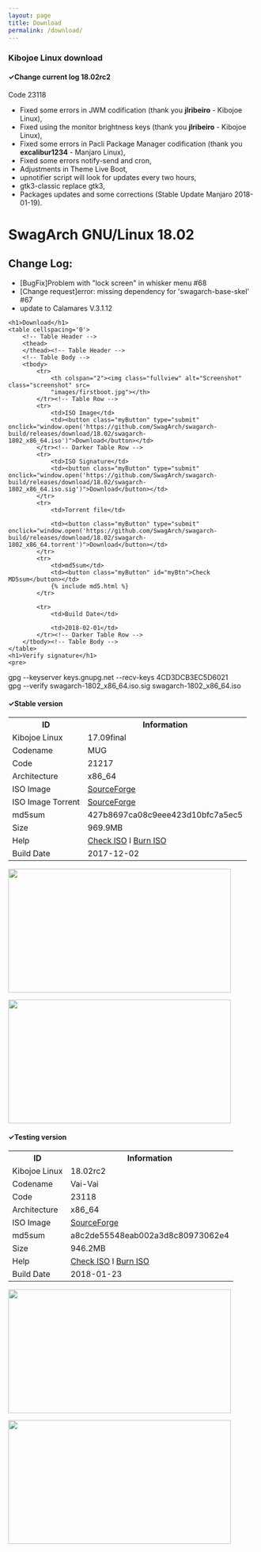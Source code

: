 ```yaml
---
layout: page
title: Download
permalink: /download/
---
```


<h3>Kibojoe Linux download</h3>

<h4>✓Change current log 18.02rc2</h4>

Code 23118

- Fixed some errors in JWM codification (thank you <strong>jlribeiro</strong> - Kibojoe Linux),
- Fixed using the monitor brightness keys (thank you <strong>jlribeiro</strong> - Kibojoe Linux),
- Fixed some errors in Pacli Package Manager codification (thank you <strong>excalibur1234</strong> - Manjaro Linux),
- Fixed some errors notify-send and cron,
- Adjustments in Theme Live Boot,
- upnotifier script will look for updates every two hours,
- gtk3-classic replace gtk3,
- Packages updates and some corrections (Stable Update Manjaro 2018-01-19).

<a id="download" name="download"></a> 
<div class="row">
    <div>
        <h1>SwagArch GNU/Linux 18.02</h1>
        <h2>Change Log:</h2>
        <ul>
            <li>[BugFix]Problem with "lock screen" in whisker menu #68</li>
            <li>[Change request]error: missing dependency for 'swagarch-base-skel' #67</li>
            <li>update to Calamares V.3.1.12</li>
        </ul>
    </div>

    <h1>Download</h1>
    <table cellspacing='0'>
        <!-- Table Header -->
        <thead>
        </thead><!-- Table Header -->
        <!-- Table Body -->
        <tbody>
            <tr>
                <th colspan="2"><img class="fullview" alt="Screenshot" class="screenshot" src=
                "images/firstboot.jpg"></th>
            </tr><!-- Table Row -->
            <tr>
                <td>ISO Image</td>
                <td><button class="myButton" type="submit" onclick="window.open('https://github.com/SwagArch/swagarch-build/releases/download/18.02/swagarch-1802_x86_64.iso')">Download</button></td>
            </tr><!-- Darker Table Row -->
            <tr>
                <td>ISO Signature</td>
                <td><button class="myButton" type="submit" onclick="window.open('https://github.com/SwagArch/swagarch-build/releases/download/18.02/swagarch-1802_x86_64.iso.sig')">Download</button></td>
            </tr>
            <tr>
                <td>Torrent file</td>

                <td><button class="myButton" type="submit" onclick="window.open('https://github.com/SwagArch/swagarch-build/releases/download/18.02/swagarch-1802_x86_64.torrent')">Download</button></td>
            </tr>
            <tr>
                <td>md5sum</td>
                <td><button class="myButton" id="myBtn">Check MD5sum</button></td>
                {% include md5.html %} 
            </tr>

            <tr>
                <td>Build Date</td>

                <td>2018-02-01</td>
            </tr><!-- Darker Table Row -->
        </tbody><!-- Table Body -->
    </table>
    <h1>Verify signature</h1>
    <pre>
gpg --keyserver keys.gnupg.net --recv-keys 4CD3DCB3EC5D6021<br>gpg --verify swagarch-1802_x86_64.iso.sig swagarch-1802_x86_64.iso
</pre><br>
</div>

<h4>✓Stable version</h4>

<table>
          <tbody><tr>
            <th>ID</th><th>Information</th>
          </tr>
          <tr>
            <td>Kibojoe Linux</td><td>17.09final</td>
          </tr>
          <tr>
            <td>Codename</td><td>MUG</td>
          </tr>
          <tr>
            <td>Code</td><td>21217</td>
          </tr>
          <tr>
            <td>Architecture</td><td>x86_64</td>
          </tr>
          <tr>
            <td>ISO Image</td><td><a href="https://sourceforge.net/projects/kibojoe/files/17.09/Code%2021217/" target="_blank">SourceForge</a></td>
          </tr>
          <tr>
            <td>ISO Image Torrent</td><td><a href="https://sourceforge.net/projects/manjarotorrents/files/spins/Kibojoe/17.09/" target="_blank">SourceForge</a></td>
          </tr>
          <tr>
            <td>md5sum</td><td>427b8697ca08c9eee423d10bfc7a5ec5</td>
          </tr>
          <tr>
            <td>Size</td><td>969.9MB</td>
          </tr>
          <tr>
            <td>Help</td><td><a href="https://wiki.manjaro.org/index.php?title=How-to_check_an_.ISO_MD5_checksum" target="_blank">Check ISO</a> I <a href="https://wiki.manjaro.org/index.php?title=Burn_an_ISO_File" target="_blank">Burn ISO</a></td>
          </tr>
          <tr>
            <td>Build Date</td><td>2017-12-02</td>
          </tr>
        </tbody>
</table>
        
<a href='http://www.auplod.com/u/ldauop99a7d.png' target='_blank'><img src='http://www.auplod.com/u/ldauop99a7d.png' width='450' height='250'/></a>

<a href='http://www.auplod.com/u/udpoal99a7e.png' target='_blank'><img src='http://www.auplod.com/u/udpoal99a7e.png' width='450' height='250'/></a>

<h4>✓Testing version</h4>
<table>
          <tr>
            <th>ID</th><th>Information</th>
          </tr>
          <tr>
            <td>Kibojoe Linux</td><td>18.02rc2</td>
          </tr>
          <tr>
            <td>Codename</td><td>Vai-Vai</td>
          </tr>
          <tr>
            <td>Code</td><td>23118</td>
          </tr>
          <tr>
            <td>Architecture</td><td>x86_64</td>
          </tr>
          <tr>
            <td>ISO Image</td><td><a href="https://sourceforge.net/projects/kibojoe/files/18.02/Code%2023118/" target="_blank">SourceForge</a></td>
          </tr>
          <tr>
            <td>md5sum</td><td>a8c2de55548eab002a3d8c80973062e4</td>
          </tr>
          <tr>
            <td>Size</td><td>946.2MB</td>
          </tr>
          <tr>
            <td>Help</td><td><a href="https://wiki.manjaro.org/index.php?title=How-to_check_an_.ISO_MD5_checksum" target="_blank">Check ISO</a> I <a href="https://wiki.manjaro.org/index.php?title=Burn_an_ISO_File" target="_blank">Burn ISO</a></td>
          </tr>
          <tr>
            <td>Build Date</td><td>2018-01-23</td>
          </tr>
</table>

<a href='http://www.auplod.com/u/oupadla2f00.png' target='_blank'><img src='http://www.auplod.com/u/oupadla2f00.png' width='450' height='250'/></a>

<a href='http://www.auplod.com/u/dlopuaa2f01.png' target='_blank'><img src='http://www.auplod.com/u/dlopuaa2f01.png' width='450' height='250'/></a>